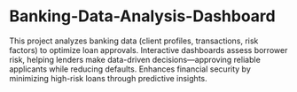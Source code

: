 # Banking-Data-Analysis-Dashboard
This project analyzes banking data (client profiles, transactions, risk factors) to optimize loan approvals. Interactive dashboards assess borrower risk, helping lenders make data-driven decisions—approving reliable applicants while reducing defaults. Enhances financial security by minimizing high-risk loans through predictive insights.
